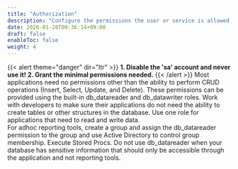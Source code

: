 ```yaml
---
title: "Authorization"
description: "Configure the permissions the user or service is allowed to perform."
date: 2020-01-28T00:36:14+09:00
draft: false
enableToc: false
weight: 4
---
```


{{< alert theme="danger" dir="ltr" >}}
**1. Disable the 'sa' account and never use it!**
**2. Grant the minimal permissions needed.**
{{< /alert >}}
Most applications need no permissions other than the ability to perform CRUD operations (Insert, Select, Update, and Delete).  These permissions can be provided using the built-in db_datareader and db_datawriter roles.
Work with developers to make sure their applications do not need the ability to create tables or other structures in the database.
Use one role for applications that need to read and write data.  
For adhoc reporting tools, create a group and assign the db_datareader permission to the group and use Active Directory to control group membership.
Execute Stored Procs.
Do not use db_datareader when your database has sensitive information that should only be accessible through the application and not reporting tools.
